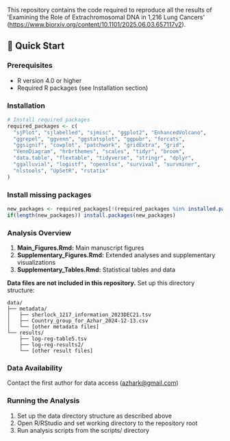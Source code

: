 This repository contains the code required to reproduce all the results of 'Examining the Role of Extrachromosomal DNA in 1,216 Lung Cancers'
(https://www.biorxiv.org/content/10.1101/2025.06.03.657117v2).

## 🚀 Quick Start

### Prerequisites
- R version 4.0 or higher
- Required R packages (see Installation section)

### Installation
```r
# Install required packages
required_packages <- c(
  "sjPlot", "sjlabelled", "sjmisc", "ggplot2", "EnhancedVolcano",
  "ggrepel", "ggvenn", "ggstatsplot", "ggpubr", "forcats",
  "ggsignif", "cowplot", "patchwork", "gridExtra", "grid",
  "VennDiagram", "hrbrthemes", "scales", "tidyr", "broom",
  "data.table", "flextable", "tidyverse", "stringr", "dplyr",
  "ggalluvial", "logistf", "openxlsx", "survival", "survminer",
  "nlstools", "UpSetR", "rstatix"
)
```


### Install missing packages
```r
new_packages <- required_packages[!(required_packages %in% installed.packages()[,"Package"])]
if(length(new_packages)) install.packages(new_packages)
```

### Analysis Overview
1. **Main_Figures.Rmd:** Main manuscript figures
2. **Supplementary_Figures.Rmd:** Extended analyses and supplementary visualizations
3. **Supplementary_Tables.Rmd:** Statistical tables and data


**Data files are not included in this repository.** Set up this directory structure:

```
data/
├── metadata/
│   ├── sherlock_1217_information_2023DEC21.tsv
│   ├── Country_group_for_Azhar_2024-12-13.csv
│   └── [other metadata files]
└── results/
    ├── log-reg-table5.tsv
    ├── log-reg-results2/
    └── [other result files]
```

### Data Availability
Contact the first author for data access (azhark@gmail.com)

### Running the Analysis
1. Set up the data directory structure as described above
2. Open R/RStudio and set working directory to the repository root
3. Run analysis scripts from the scripts/ directory


